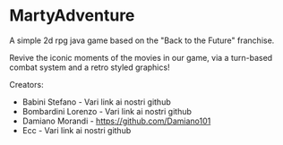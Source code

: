 # MartyAdventure

A simple 2d rpg java game based on the "Back to the Future" franchise.

Revive the iconic moments of the movies in our game, via a turn-based combat system and a retro styled graphics!

Creators:
  - Babini Stefano - Vari link ai nostri github
  - Bombardini Lorenzo - Vari link ai nostri github
  - Damiano Morandi - https://github.com/Damiano101
  - Ecc - Vari link ai nostri github